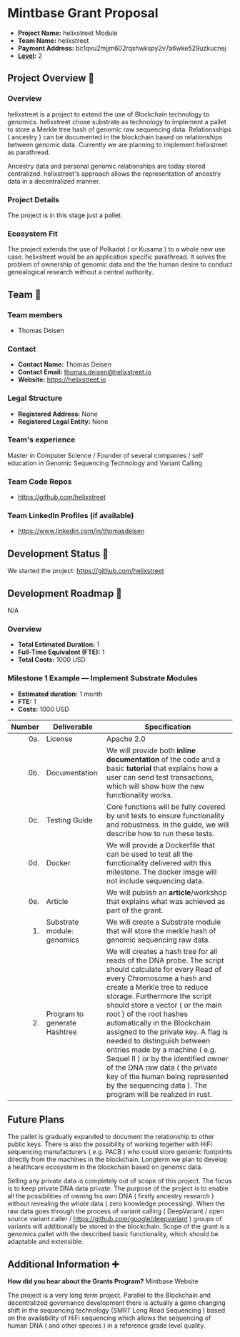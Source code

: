 # Mintbase Grant Proposal



- **Project Name:** helixstreet Module
- **Team Name:** helixstreet
- **Payment Address:** bc1qvu2mjjm602rqshwkspy2v7a6wke529uzkucnej
- **[Level](https://github.com/w3f/Grants-Program/tree/master#level_slider-levels):** 2


## Project Overview :page_facing_up:


### Overview

helixstreet is a project to extend the use of Blockchain technology to genomics. helixstreet chose substrate as technology to implement a pallet to store a Merkle tree hash of genomic raw sequencing data. Relationsships ( ancestry ) can be documented in the blockchain based on relationships between genomic data. Currently we are planning to implement helixstreet as parathread.

Ancestry data and personal genomic relationships are today stored centralized. helixstreet's approach allows the representation of ancestry data in a decentralized manner.


### Project Details

The project is in this stage just a pallet.

### Ecosystem Fit

The project extends the use of Polkadot ( or Kusama ) to a whole new use case. helixstreet would be an application specific parathread. It solves the problem of ownership of genomic data and the the human desire to conduct genealogical research without a central authority.

## Team :busts_in_silhouette:

### Team members

- Thomas Deisen

### Contact

- **Contact Name:** Thomas Deisen
- **Contact Email:** thomas.deisen@helixstreet.io
- **Website:** https://helixstreet.io

### Legal Structure

- **Registered Address:** None
- **Registered Legal Entity:** None

### Team's experience

Master in Computer Science / Founder of several companies / self education in Genomic Sequencing Technology and Variant Calling

### Team Code Repos

- https://github.com/helixstreet


### Team LinkedIn Profiles (if available)

- https://www.linkedin.com/in/thomasdeisen


## Development Status :open_book:

We started the project: https://github.com/helixstreet

## Development Roadmap :nut_and_bolt:

N/A

### Overview

- **Total Estimated Duration:** 1
- **Full-Time Equivalent (FTE):**  1
- **Total Costs:** 1000 USD

### Milestone 1 Example — Implement Substrate Modules

- **Estimated duration:** 1 month
- **FTE:**  1
- **Costs:** 1000 USD

| Number | Deliverable | Specification |
| -----: | ----------- | ------------- |
| 0a. | License | Apache 2.0  |
| 0b. | Documentation | We will provide both **inline documentation** of the code and a basic **tutorial** that explains how a user can send test transactions, which will show how the new functionality works. |
| 0c. | Testing Guide | Core functions will be fully covered by unit tests to ensure functionality and robustness. In the guide, we will describe how to run these tests. |
| 0d. | Docker | We will provide a Dockerfile that can be used to test all the functionality delivered with this milestone. The docker image will not include sequencing data. |
| 0e. | Article | We will publish an **article**/workshop that explains what was achieved as part of the grant. |
| 1. | Substrate module: genomics | We will create a Substrate module that will store the merkle hash of genomic sequencing raw data. | 
| 2. | Program to generate Hashtree | We will creates a hash tree for all reads of the DNA probe. The script should calculate for every Read of every Chromosome a hash and create a Merkle tree to reduce storage. Furthermore the script should store a vector ( or the main root ) of the root hashes automatically in the Blockchain assigned to the private key. A flag is needed to distinguish between entries made by a machine ( e.g. Sequel II ) or by the identified owner of the DNA raw data ( the private key of the human being represented by the sequencing data ). The program will be realized in rust. | 




## Future Plans

The pallet is gradually expanded to document the relationship to other public keys. There is also the possibility of working together with HiFi sequencing manufacturers ( e.g. PACB ) who could store genomic footprints directly from the machines in the blockchain. Longterm we plan to develop a healthcare ecosystem in the blockchain based on genomic data.

Selling any private data is completely out of scope of this project. The focus is to keep private DNA data private. The purpose of the project is to enable all the possibilities of owning his own DNA ( firstly ancestry research ) without revealing the whole data ( zero knowledge processing). When the raw data goes through the process of variant calling ( DeepVariant / open source variant caller / https://github.com/google/deepvariant  ) groups of variants will additionally be stored in the blockchain. Scope of the grant is a genomics pallet with the described basic functionality, which should be adaptable and extensible.





## Additional Information :heavy_plus_sign:

**How did you hear about the Grants Program?** Mintbase Website

The project is a very long term project. Parallel to the Blockchain and decentralized governance development there is actually a game changing shift in the sequencing technology (SMRT Long Read Sequencing ) based on the availability of HiFi sequencing which allows the sequencing of human DNA ( and other species ) in a reference grade level quality.

